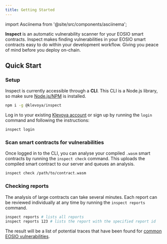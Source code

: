 ```yaml
---
title: Getting Started
---
```


import Asciinema from '@site/src/components/asciinema';

**Inspect** is an automatic vulnerability scanner for your EOSIO smart contracts.
Inspect makes finding vulnerabilities in your EOSIO smart contracts easy to do within your development workflow. Giving you peace of mind before you deploy on-chain.

## Quick Start

### Setup

Inspect is currently accessible through a **CLI**.
This CLI is a Node.js library, so make sure [Node.js/NPM](https://nodejs.org/en/download/) is installed.

```bash
npm i -g @klevoya/inspect
```

Log in to your existing [Klevoya account](https://klevoya.com) or sign up by running the `login` command and following the instructions:

```bash
inspect login
```


### Scan smart contracts for vulnerabilities

Once logged in to the CLI, you can analyse your compiled `.wasm` smart contracts by running the `inspect check` command.
This uploads the compiled smart contract to our server and queues an analysis.

```bash
inspect check /path/to/contract.wasm
```


### Checking reports

The analysis of large contracts can take several minutes.
Each report can be reviewed individually at any time by running the `inspect reports` command.

```bash
inspect reports # lists all reports
inspect reports 123 # lists the report with the specified report id
```

The result will be a list of potential traces that have been found for [common EOSIO vulnerabilities](https://github.com/klevoya/eosio-wcr-registry).

<!-- <Asciinema id="asciicast-PAxoLGM4Qck2APSvquLFcAN4T" src="https://asciinema.org/a/PAxoLGM4Qck2APSvquLFcAN4T.js"/> -->

